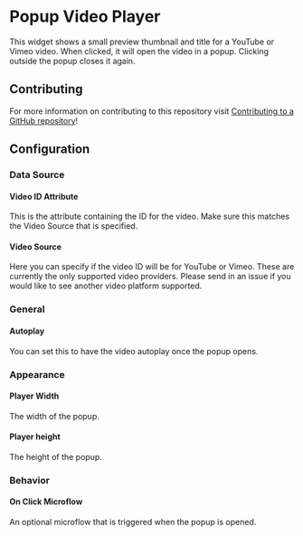 # Popup Video Player

This widget shows a small preview thumbnail and title for a YouTube or Vimeo video.
When clicked, it will open the video in a popup.
Clicking outside the popup closes it again.

## Contributing

For more information on contributing to this repository visit [Contributing to a GitHub repository](https://world.mendix.com/display/howto50/Contributing+to+a+GitHub+repository)!

## Configuration

### Data Source

#### Video ID Attribute
This is the attribute containing the ID for the video. Make sure this matches the Video Source that is specified.

#### Video Source
Here you can specify if the video ID will be for YouTube or Vimeo. These are currently the only supported video providers.
Please send in an issue if you would like to see another video platform supported.

### General

#### Autoplay
You can set this to have the video autoplay once the popup opens.

### Appearance

#### Player Width
The width of the popup.

#### Player height
The height of the popup.

### Behavior

#### On Click Microflow
An optional microflow that is triggered when the popup is opened.